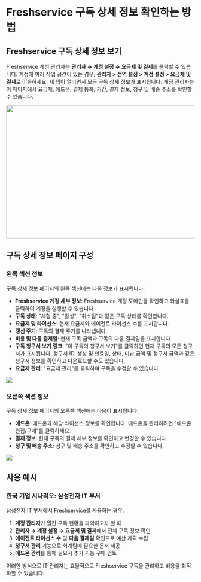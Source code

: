 # Freshservice 구독 상세 정보 확인하는 방법

## Freshservice 구독 상세 정보 보기

Freshservice 계정 관리자는 **관리자 → 계정 설정 → 요금제 및 결제**를 클릭할 수 있습니다. 계정에 여러 작업 공간이 있는 경우, **관리자 > 전역 설정 > 계정 설정 > 요금제 및 결제**로 이동하세요. 새 탭이 열리면서 모든 구독 상세 정보가 표시됩니다. 계정 관리자는 이 페이지에서 요금제, 애드온, 결제 통화, 기간, 결제 정보, 청구 및 배송 주소를 확인할 수 있습니다.

<img src="https://s3.amazonaws.com/cdn.freshdesk.com/data/helpdesk/attachments/production/50007710429/original/0PwtefycbjiCl_mcdIW6uIG14CcHgwapRQ.png?1677468893" width="602" height="356" style="border:none;display:inline-block;overflow:hidden;width:602px;height:356px;" />

## 구독 상세 정보 페이지 구성

### 왼쪽 섹션 정보

구독 상세 정보 페이지의 왼쪽 섹션에는 다음 정보가 표시됩니다:

- **Freshservice 계정 세부 정보**: Freshservice 계정 도메인을 확인하고 화살표를 클릭하여 계정을 실행할 수 있습니다.
- **구독 상태**: "체험 중", "활성", "취소됨"과 같은 구독 상태를 확인합니다.
- **요금제 및 라이선스**: 현재 요금제와 에이전트 라이선스 수를 표시합니다.
- **갱신 주기**: 구독의 결제 주기를 나타냅니다.
- **비용 및 다음 결제일**: 현재 구독 금액과 구독의 다음 결제일을 표시합니다.
- **구독 청구서 보기 링크**: "이 구독의 청구서 보기"를 클릭하면 현재 구독의 모든 청구서가 표시됩니다. 청구서 ID, 생성 및 만료일, 상태, 미납 금액 및 청구서 금액과 같은 청구서 정보를 확인하고 다운로드할 수도 있습니다.
- **요금제 관리**: "요금제 관리"를 클릭하여 구독을 수정할 수 있습니다.

<img src="https://s3.amazonaws.com/cdn.freshdesk.com/data/helpdesk/attachments/production/50007719340/original/LsOzWtF6xRt185fkjeHSxJlolg1F2OzQ7g.png?1677519702" style="width: auto;" />

### 오른쪽 섹션 정보

구독 상세 정보 페이지의 오른쪽 섹션에는 다음이 표시됩니다:

- **애드온**: 애드온과 해당 라이선스 정보를 확인합니다. 애드온을 관리하려면 "애드온 편집/구매"를 클릭하세요.
- **결제 정보**: 현재 구독의 결제 세부 정보를 확인하고 변경할 수 있습니다.
- **청구 및 배송 주소**: 청구 및 배송 주소를 확인하고 수정할 수 있습니다.

<img src="https://s3.amazonaws.com/cdn.freshdesk.com/data/helpdesk/attachments/production/50007719394/original/H-JI68AmC8rqoh549zD2tGavotKCBPQNhg.png?1677520074" style="width: auto;" />

## 사용 예시

### 한국 기업 시나리오: 삼성전자 IT 부서
삼성전자 IT 부서에서 Freshservice를 사용하는 경우:

1. **계정 관리자**가 월간 구독 현황을 파악하고자 할 때
2. **관리자 → 계정 설정 → 요금제 및 결제**에서 전체 구독 정보 확인
3. **에이전트 라이선스 수** 및 **다음 결제일** 확인으로 예산 계획 수립
4. **청구서 관리** 기능으로 회계팀에 필요한 문서 제공
5. **애드온 관리**를 통해 필요시 추가 기능 구매 검토

이러한 방식으로 IT 관리자는 효율적으로 Freshservice 구독을 관리하고 비용을 최적화할 수 있습니다.